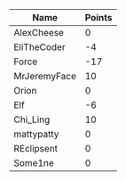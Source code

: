 | Name         | Points |
|--------------|--------|
| AlexCheese   | 0      |
| EliTheCoder  | -4     |
| Force        | -17    |
| MrJeremyFace | 10     |
| Orion        | 0      |
| Elf          | -6     |
| Chi_Ling     | 10     |
| mattypatty   | 0      |
| REclipsent   | 0      |
| Some1ne      | 0      |